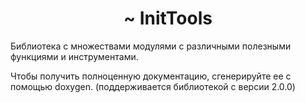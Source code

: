 <h1 align="center">~ InitTools</h1>
Библиотека с множествами модулями с различными полезными функциями и инструментами.

Чтобы получить полноценную документацию, сгенерируйте ее с помощью doxygen. (поддерживается библиотекой с версии 2.0.0)
